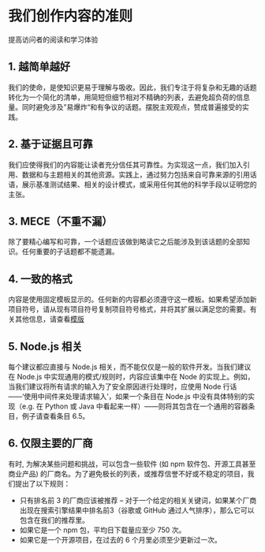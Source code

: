 # 我们创作内容的准则

提高访问者的阅读和学习体验

## 1. 越简单越好

我们的使命，是使知识更易于理解与吸收。因此，我们专注于将复杂和无趣的话题转化为一个简化的清单，用简短但细节相对不精确的列表，去避免超负荷的信息量。同时避免涉及”易爆炸“和有争议的话题。摆脱主观观点，赞成普遍接受的实践。

## 2. 基于证据且可靠

我们应使得我们的内容能让读者充分信任其可靠性。为实现这一点，我们加入引用、数据和与主题相关的其他资源。实践上，通过努力包括来自可靠来源的引用话语，展示基准测试结果、相关的设计模式，或采用任何其他的科学手段以证明您的主张。

## 3. MECE（不重不漏）

除了要精心编写和可靠，一个话题应该做到略读它之后能涉及到该话题的全部知识。任何重要的子话题都不能遗漏。

## 4. 一致的格式

内容是使用固定模板显示的。任何新的内容都必须遵守这一模板。如果希望添加新项目符号，请从现有项目符号复制项目符号格式，并将其扩展以满足您的需要。有关其他信息，请查看[模版](../sections/template.md)

## 5. Node.js 相关

每个建议都应直接与 Node.js 相关，而不能仅仅是一般的软件开发。当我们建议在 Node.js 中实现通用的模式/规则时，内容应该集中在 Node 的实现上。例如，当我们建议将所有请求的输入为了安全原因进行处理时，应使用 Node 行话——‘使用中间件来处理请求输入’，如果一个条目在 Node.js 中没有具体特别的实现（e.g. 在 Python 或 Java 中看起来一样）——则将其包含在一个通用的容器条目，例子请查看条目 6.5。

## 6. 仅限主要的厂商

有时, 为解决某些问题和挑战，可以包含一些软件 (如 npm 软件包、开源工具甚至商业产品) 的厂商名。为了避免极长的列表，或推荐信誉不好或不稳定的项目，我们提出了以下规则：

-	只有排名前 3 的厂商应该被推荐 – 对于一个给定的相关关键词，如果某个厂商出现在搜索引擎结果中排名前3（谷歌或 GitHub 通过人气排序），那么它可以包含在我们的推荐里。
-	如果它是一个 npm 包，平均日下载量应至少 750 次。
-	如果它是一个开源项目，在过去的 6 个月里必须至少更新过一次。
